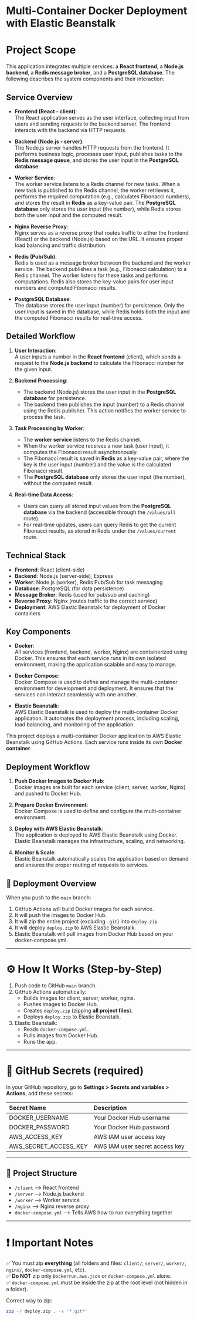 # Multi-Container Docker Deployment with Elastic Beanstalk

# Project Scope

This application integrates multiple services: a **React frontend**, a **Node.js backend**, a **Redis message broker**, and a **PostgreSQL database**. The following describes the system components and their interaction:

## Service Overview

- **Frontend (React - client)**:  
  The React application serves as the user interface, collecting input from users and sending requests to the backend server. The frontend interacts with the backend via HTTP requests.

- **Backend (Node.js - server)**:  
  The Node.js server handles HTTP requests from the frontend. It performs business logic, processes user input, publishes tasks to the **Redis message queue**, and stores the user input in the **PostgreSQL database**.

- **Worker Service**:  
  The worker service listens to a Redis channel for new tasks. When a new task is published to the Redis channel, the worker retrieves it, performs the required computation (e.g., calculates Fibonacci numbers), and stores the result in **Redis** as a key-value pair. The **PostgreSQL database** only stores the user input (the number), while Redis stores both the user input and the computed result.

- **Nginx Reverse Proxy**:  
  Nginx serves as a reverse proxy that routes traffic to either the frontend (React) or the backend (Node.js) based on the URL. It ensures proper load balancing and traffic distribution.

- **Redis (Pub/Sub)**:  
  Redis is used as a message broker between the backend and the worker service. The backend publishes a task (e.g., Fibonacci calculation) to a Redis channel. The worker listens for these tasks and performs computations. Redis also stores the key-value pairs for user input numbers and computed Fibonacci results.

- **PostgreSQL Database**:  
  The database stores the user input (number) for persistence. Only the user input is saved in the database, while Redis holds both the input and the computed Fibonacci results for real-time access.

## Detailed Workflow

1. **User Interaction**:  
   A user inputs a number in the **React frontend** (client), which sends a request to the **Node.js backend** to calculate the Fibonacci number for the given input.

2. **Backend Processing**:

   - The backend (Node.js) stores the user input in the **PostgreSQL database** for persistence.
   - The backend then publishes the input (number) to a Redis channel using the Redis publisher. This action notifies the worker service to process the task.

3. **Task Processing by Worker**:

   - The **worker service** listens to the Redis channel.
   - When the worker service receives a new task (user input), it computes the Fibonacci result asynchronously.
   - The Fibonacci result is saved in **Redis** as a key-value pair, where the key is the user input (number) and the value is the calculated Fibonacci result.
   - The **PostgreSQL database** only stores the user input (the number), without the computed result.

4. **Real-time Data Access**:
   - Users can query all stored input values from the **PostgreSQL database** via the backend (accessible through the `/values/all` route).
   - For real-time updates, users can query Redis to get the current Fibonacci results, as stored in Redis under the `/values/current` route.

## Technical Stack

- **Frontend**: React (client-side)
- **Backend**: Node.js (server-side), Express
- **Worker**: Node.js (worker), Redis Pub/Sub for task messaging
- **Database**: PostgreSQL (for data persistence)
- **Message Broker**: Redis (used for pub/sub and caching)
- **Reverse Proxy**: Nginx (routes traffic to the correct service)
- **Deployment**: AWS Elastic Beanstalk for deployment of Docker containers

## Key Components

- **Docker**:  
  All services (frontend, backend, worker, Nginx) are containerized using Docker. This ensures that each service runs in its own isolated environment, making the application scalable and easy to manage.

- **Docker Compose**:  
  Docker Compose is used to define and manage the multi-container environment for development and deployment. It ensures that the services can interact seamlessly with one another.

- **Elastic Beanstalk**:  
  AWS Elastic Beanstalk is used to deploy the multi-container Docker application. It automates the deployment process, including scaling, load balancing, and monitoring of the application.

This project deploys a multi-container Docker application to AWS Elastic Beanstalk using GitHub Actions. Each service runs inside its own **Docker container**.

## Deployment Workflow

1. **Push Docker Images to Docker Hub**:  
   Docker images are built for each service (client, server, worker, Nginx) and pushed to Docker Hub.
2. **Prepare Docker Environment**:  
   Docker Compose is used to define and configure the multi-container environment.

3. **Deploy with AWS Elastic Beanstalk**:  
   The application is deployed to AWS Elastic Beanstalk using Docker. Elastic Beanstalk manages the infrastructure, scaling, and networking.

4. **Monitor & Scale**:  
   Elastic Beanstalk automatically scales the application based on demand and ensures the proper routing of requests to services.

## 🚀 Deployment Overview

When you push to the `main` branch:

1. GitHub Actions will build Docker images for each service.
2. It will push the images to Docker Hub.
3. It will zip the entire project (excluding `.git`) into `deploy.zip`.
4. It will deploy `deploy.zip` to AWS Elastic Beanstalk.
5. Elastic Beanstalk will pull images from Docker Hub based on your docker-compose.yml.

---

# ⚙️ How It Works (Step-by-Step)

1. Push code to GitHub `main` branch.
2. GitHub Actions automatically:
   - Builds images for client, server, worker, nginx.
   - Pushes images to Docker Hub.
   - Creates `deploy.zip` (zipping **all project files**).
   - Deploys `deploy.zip` to Elastic Beanstalk.
3. Elastic Beanstalk:
   - Reads `docker-compose.yml`.
   - Pulls images from Docker Hub.
   - Runs the app.

---

# 🔑 GitHub Secrets (required)

In your GitHub repository, go to **Settings > Secrets and variables > Actions**, add these secrets:

| Secret Name           | Description                    |
| :-------------------- | :----------------------------- |
| DOCKER_USERNAME       | Your Docker Hub username       |
| DOCKER_PASSWORD       | Your Docker Hub password       |
| AWS_ACCESS_KEY        | AWS IAM user access key        |
| AWS_SECRET_ACCESS_KEY | AWS IAM user secret access key |

---

## 📂 Project Structure

- `/client` --> React frontend
- `/server` --> Node.js backend
- `/worker` --> Worker service
- `/nginx` --> Nginx reverse proxy
- `docker-compose.yml` --> Tells AWS how to run everything together

---

# ❗ Important Notes

✅ You must zip **everything** (all folders and files: `client/`, `server/`, `worker/`, `nginx/`, `docker-compose.yml`, etc).  
✅ **Do NOT** zip only `Dockerrun.aws.json` or `docker-compose.yml` alone.  
✅ `docker-compose.yml` must be inside the zip at the root level (not hidden in a folder).

Correct way to zip:

```bash
zip -r deploy.zip . -x '*.git*'
```
